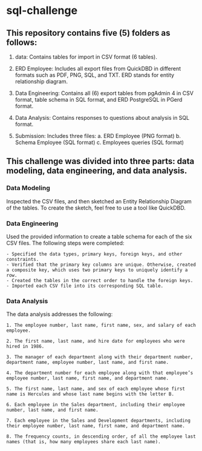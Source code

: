# sql-challenge

## This repository contains five (5) folders as follows:

1. data: Contains tables for import in CSV format (6 tables).
   
3. ERD Employee: Includes all export files from QuickDBD in different formats such as PDF, PNG, SQL, and TXT. ERD stands for entity relationship diagram.
   
5. Data Engineering: Contains all (6) export tables from pgAdmin 4 in CSV format, table schema in SQL format, and ERD PostgreSQL in PGerd format.
   
7. Data Analysis: Contains responses to questions about analysis in SQL format.
   
9. Submission: Includes three files:
      a. ERD Employee (PNG format)
      b. Schema Employee (SQL format)
      c. Employees queries (SQL format)

## This challenge was divided into three parts: data modeling, data engineering, and data analysis.

### Data Modeling
Inspected the CSV files, and then sketched an Entity Relationship Diagram of the tables. To create the sketch, feel free to use a tool like QuickDBD.

### Data Engineering
Used the provided information to create a table schema for each of the six CSV files. The following steps were completed:

    - Specified the data types, primary keys, foreign keys, and other constraints.
    - Verified that the primary key columns are unique. Otherwise, created a composite key, which uses two primary keys to uniquely identify a row.
    - Created the tables in the correct order to handle the foreign keys.
    - Imported each CSV file into its corresponding SQL table.
    
### Data Analysis
The data analysis addresses the following:

    1. The employee number, last name, first name, sex, and salary of each employee.
    
    2. The first name, last name, and hire date for employees who were hired in 1986.
    
    3. The manager of each department along with their department number, department name, employee number, last name, and first name.
    
    4. The department number for each employee along with that employee’s employee number, last name, first name, and department name.
    
    5. The first name, last name, and sex of each employee whose first name is Hercules and whose last name begins with the letter B.
    
    6. Each employee in the Sales department, including their employee number, last name, and first name.
    
    7. Each employee in the Sales and Development departments, including their employee number, last name, first name, and department name.
    
    8. The frequency counts, in descending order, of all the employee last names (that is, how many employees share each last name).
